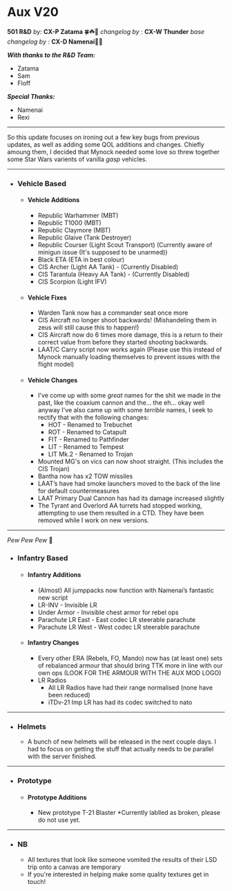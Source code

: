 # Aux V20

**501 R&D**
*by:* **CX-P Zatama** 🍀☘️🥔
*changelog by* : **CX-W Thunder**
_base changelog by_ : **CX-D Namenai**🐉🐲

***With thanks to the R&D Team:***

+ Zatama
+ Sam
+ Floff

***Special Thanks:***

+ Namenai
+ Rexi

---

So this update focuses on ironing out a few key bugs from previous updates, as well as adding some QOL additions and changes. Chiefly amoung them, I decided that Mynock needed some love so threw together some Star Wars varients of vanilla *gasp* vehicles.

---

+ ###  Vehicle Based

    + #### Vehicle Additions

        + Republic Warhammer (MBT)
        + Republic T1000 (MBT)
        + Republic Claymore (MBT)
        + Republic Glaive (Tank Destroyer)
        + Republic Courser (Light Scout Transport) (Currently aware of minigun issue (It's supposed to be unarmed))
        + Black ETA (ETA in best colour)
        + CIS Archer (Light AA Tank) - (Currently Disabled)
        + CIS Tarantula (Heavy AA Tank) - (Currently Disabled)
        + CIS Scorpion (Light IFV)

    + #### Vehicle Fixes

        + Warden Tank now has a commander seat once more
        + CIS Aircraft no longer shoot backwards! (Mishandeling them in zeus will still cause this to happen!)
        + CIS Aircraft now do 6 times more damage, this is a return to their correct value from before they started shooting backwards.
        + LAAT/C Carry script now works again (Please use this instead of Mynock manually loading themselves to prevent issues with the flight model)

    + #### Vehicle Changes

        + I've come up with some *great* names for the shit we made in the past, like the coaxium cannon and the... the eh... okay well anyway I've also came up with some *terrible* names, I seek to rectify that with the following changes:
            + HOT - Renamed to Trebuchet
            + ROT - Renamed to Catapult
            + FIT - Renamed to Pathfinder
            + LIT - Renamed to Tempest
            + LIT Mk.2 - Renamed to Trojan
        + Mounted MG's on vics can now shoot straight. (This includes the CIS Trojan)
        + Bantha now has x2 TOW missiles
        + LAAT’s have had smoke launchers moved to the back of the line for default countermeasures
        + LAAT Primary Dual Cannon has had its damage increased slightly
        + The Tyrant and Overlord AA turrets had stopped working, attempting to use them resulted in a CTD. They have been removed while I work on new versions.

---
*Pew Pew Pew* 🔫

+ ### Infantry Based

    + #### Infantry Additions

        + (Almost) All jumppacks now function with Namenai’s fantastic new script
        + LR-INV - Invisible LR
        + Under Armor - Invisible chest armor for rebel ops
        + Parachute LR East - East codec LR steerable parachute
        + Parachute LR West - West codec LR steerable parachute

    + #### Infantry Changes

        + Every other ERA (Rebels, FO, Mando) now has (at least one) sets of rebalanced armour that should bring TTK more in line with our own ops (LOOK FOR THE ARMOUR WITH THE AUX MOD LOGO)
        + LR Radios
            + All LR Radios have had their range normalised (none have been reduced)
            + iTDv-21 Imp LR has had its codec switched to nato

---

+ ### Helmets

    + A bunch of new helmets will be released in the next couple days. I had to focus on getting the stuff that actually needs to be parallel with the server finished.

---

+ ### Prototype

    + #### Prototype Additions

        + New prototype T-21 Blaster
            *Currently lablled as broken, please do not use yet.

---

+ ###  NB

    + All textures that look like someone vomited the results of their LSD trip onto a canvas are temporary
    + If you're interested in helping make some quality textures get in touch!
